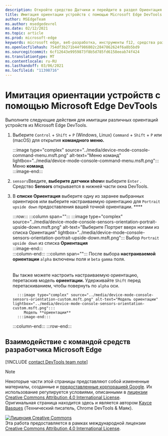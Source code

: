 ```yaml
---
description: Откройте средство Датчики и перейдите в раздел Ориентация.
title: Имитация ориентации устройств с помощью Microsoft Edge DevTools
author: MSEdgeTeam
ms.author: msedgedevrel
ms.date: 02/12/2021
ms.topic: article
ms.prod: microsoft-edge
keywords: microsoft edge, веб-разработка, инструменты f12, средства разработчика
ms.openlocfilehash: 754df3b271b44f986802c2847862624f6a8b5bd9
ms.sourcegitcommit: 6cf12643e9959873f8b5d785fd6158eeab74f424
ms.translationtype: MT
ms.contentlocale: ru-RU
ms.lasthandoff: 03/06/2021
ms.locfileid: "11398716"
---
```

<!-- Copyright Kayce Basques 

   Licensed under the Apache License, Version 2.0 (the "License");
   you may not use this file except in compliance with the License.
   You may obtain a copy of the License at

       https://www.apache.org/licenses/LICENSE-2.0

   Unless required by applicable law or agreed to in writing, software
   distributed under the License is distributed on an "AS IS" BASIS,
   WITHOUT WARRANTIES OR CONDITIONS OF ANY KIND, either express or implied.
   See the License for the specific language governing permissions and
   limitations under the License.  -->

# <a name="simulate-device-orientation-with-microsoft-edge-devtools"></a>Имитация ориентации устройств с помощью Microsoft Edge DevTools  

Выполните следующие действия для имитации различных ориентаций устройств из Microsoft Edge DevTools.  

<!--todo: update device orientation section when available -->  

1.  Выберите `Control` + `Shift` + `P` \(Windows, Linux\) `Command` + `Shift` + `P` или \(macOS\) для открытия **командного меню.**  
    
    :::image type="complex" source="../media/device-mode-console-command-menu.msft.png" alt-text="Меню команд" lightbox="../media/device-mode-console-command-menu.msft.png":::
       Меню **команд**  
    :::image-end:::  
    
1.  `sensors`Введите, **выберите датчики show**и выберите `Enter` .  Средство **Sensors** открывается в нижней части окна DevTools.  
1.  В **списке Ориентация** выберите одну из заранее выбранных ориентиров или выберите настраиваемую ориентацию для `Portrait upside down` предоставления вашей точной ориентации. ****  
    
    :::row:::
       :::column span="":::
          :::image type="complex" source="../media/device-mode-console-sensors-orientation-portrait-upside-down.msft.png" alt-text="Выберите Портрет вверх ногами из списка Ориентация" lightbox="../media/device-mode-console-sensors-orientation-portrait-upside-down.msft.png":::
             Выбор `Portrait upside down` из списка **Ориентация**  
          :::image-end:::  
       :::column-end:::
       :::column span="":::
          После выбора **настраиваемой ориентации** `alpha` включены поля и `beta` `gamma` поля.  
          <!--To understand how each axis works, navigate to [Alpha][alpha], [Beta][beta], and [Gamma][gamma].  -->  
          <!--todo: update links to alpha, beta, and gamma section when available -->  
          Вы также можете настроить настраиваемую ориентацию, перетаскив модель **ориентации.**  Удерживайте `Shift` перед перетаскиванием, чтобы повернуть по `alpha` оси.  
          
          :::image type="complex" source="../media/device-mode-console-sensors-orientation-custom.msft.png" alt-text="Модель ориентации" lightbox="../media/device-mode-console-sensors-orientation-custom.msft.png":::
             Модель **ориентации**  
          :::image-end:::  
       :::column-end:::
    :::row-end:::
    
## <a name="getting-in-touch-with-the-microsoft-edge-devtools-team"></a>Взаимодействие с командой средств разработчика Microsoft Edge  

[!INCLUDE [contact DevTools team note](../includes/contact-devtools-team-note.md)]  

<!-- links -->  

<!--[WebFundamentasNativeHardwareDeviceOrientationIndex]: /web/fundamentals/native-hardware/device-orientation/index "Device Orientation & Motion"  -->  
<!--[WebFundamentasNativeHardwareDeviceOrientationIndexAlpha]: /web/fundamentals/native-hardware/device-orientation/index#alpha "Alpha - Device Orientation & Motion"  -->  
<!--[WebFundamentasNativeHardwareDeviceOrientationIndexBeta]: /web/fundamentals/native-hardware/device-orientation/index#beta "Beta - Device Orientation & Motion"  -->  
<!--[WebFundamentasNativeHardwareDeviceOrientationIndexGamma]: /web/fundamentals/native-hardware/device-orientation/index#gamma "Gamma - Device Orientation & Motion"  -->  

> [!NOTE]
> Некоторые части этой страницы представляют собой измененные материалы, созданные и [предоставленные корпорацией Google][GoogleSitePolicies]. Их использование регулируется условиями, описанными в [лицензии Creative Commons Attribution 4.0 International License][CCA4IL].  
> Оригинальная страница [](https://developers.google.com/web/tools/chrome-devtools/device-mode/orientation) находится здесь и является автором [Kayce Basques][KayceBasques] \(Технический писатель, Chrome DevTools \& Маяк\).  

[![Лицензия Creative Commons][CCby4Image]][CCA4IL]  
Эта работа предоставляется в рамках международной лицензии [Creative Commons Attribution 4.0 International License][CCA4IL].  

[CCA4IL]: https://creativecommons.org/licenses/by/4.0  
[CCby4Image]: https://i.creativecommons.org/l/by/4.0/88x31.png  
[GoogleSitePolicies]: https://developers.google.com/terms/site-policies  
[KayceBasques]: https://developers.google.com/web/resources/contributors/kaycebasques  
